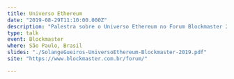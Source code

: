 ```yaml
---
title: Universo Ethereum
date: "2019-08-29T11:10:00.000Z"
description: "Palestra sobre o Universo Ethereum no Forum Blockmaster 2019 em São Paulo, Brasil"
type: talk
event: Blockmaster
where: São Paulo, Brasil
slides: "./SolangeGueiros-UniversoEthereum-Blockmaster-2019.pdf"
site: "https://www.blockmaster.com.br/forum/"

---
```


